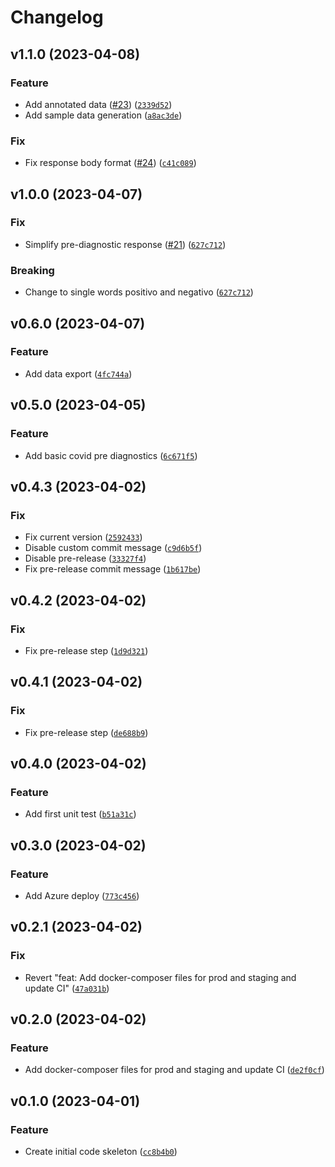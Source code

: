 # Changelog

<!--next-version-placeholder-->

## v1.1.0 (2023-04-08)
### Feature
* Add annotated data ([#23](https://github.com/nunes-douglas-ai/dataops-mlops/issues/23)) ([`2339d52`](https://github.com/nunes-douglas-ai/dataops-mlops/commit/2339d5202ffa63fe67e29c4efc7cd5cb83fcd1ec))
* Add sample data generation ([`a8ac3de`](https://github.com/nunes-douglas-ai/dataops-mlops/commit/a8ac3ded1ae80ab8129cb423c9c0bec5561a02c6))

### Fix
* Fix response body format ([#24](https://github.com/nunes-douglas-ai/dataops-mlops/issues/24)) ([`c41c089`](https://github.com/nunes-douglas-ai/dataops-mlops/commit/c41c089b649df54ebe5c368a54369c14399b182f))

## v1.0.0 (2023-04-07)
### Fix
* Simplify pre-diagnostic response ([#21](https://github.com/nunes-douglas-ai/dataops-mlops/issues/21)) ([`627c712`](https://github.com/nunes-douglas-ai/dataops-mlops/commit/627c712caaec9f6fa3dcb3bc36b1ab582612e9a0))

### Breaking
* Change to single words positivo and negativo ([`627c712`](https://github.com/nunes-douglas-ai/dataops-mlops/commit/627c712caaec9f6fa3dcb3bc36b1ab582612e9a0))

## v0.6.0 (2023-04-07)
### Feature
* Add data export ([`4fc744a`](https://github.com/nunes-douglas-ai/dataops-mlops/commit/4fc744a1cb7fed84b02d60d63a7a2aa796d63d18))

## v0.5.0 (2023-04-05)
### Feature
* Add basic covid pre diagnostics ([`6c671f5`](https://github.com/nunes-douglas-ai/dataops-mlops/commit/6c671f590c61ba98e29f2ab43b9fd89bafa96f94))

## v0.4.3 (2023-04-02)
### Fix
* Fix current version ([`2592433`](https://github.com/nunes-douglas-ai/dataops-mlops/commit/2592433baba54912b9e0d6250073e0f2abd8ffb7))
* Disable custom commit message ([`c9d6b5f`](https://github.com/nunes-douglas-ai/dataops-mlops/commit/c9d6b5f5ccf904424ba3aa4b33e79ce81ebc6379))
* Disable pre-release ([`33327f4`](https://github.com/nunes-douglas-ai/dataops-mlops/commit/33327f47ab6e087b03e769b345367f60539218c4))
* Fix pre-release commit message ([`1b617be`](https://github.com/nunes-douglas-ai/dataops-mlops/commit/1b617be89c2b8545654b398211ff0231cfb23646))

## v0.4.2 (2023-04-02)
### Fix
* Fix pre-release step ([`1d9d321`](https://github.com/nunes-douglas-ai/dataops-mlops/commit/1d9d3213095ce577f5c36648cce9c75c07ac7839))

## v0.4.1 (2023-04-02)
### Fix
* Fix pre-release step ([`de688b9`](https://github.com/nunes-douglas-ai/dataops-mlops/commit/de688b952a55298798892d1def5141d22fe8dea3))

## v0.4.0 (2023-04-02)
### Feature
* Add first unit test ([`b51a31c`](https://github.com/nunes-douglas-ai/dataops-mlops/commit/b51a31c7abe018b29351d8ed75ddb7b2fed734cd))

## v0.3.0 (2023-04-02)
### Feature
* Add Azure deploy ([`773c456`](https://github.com/nunes-douglas-ai/dataops-mlops/commit/773c456042f44b7a280d5d73a184f066ac3d677d))

## v0.2.1 (2023-04-02)
### Fix
* Revert "feat: Add docker-composer files for prod and staging and update CI" ([`47a031b`](https://github.com/nunes-douglas-ai/dataops-mlops/commit/47a031b691be40c56e185d8dfba1fd647a21da82))

## v0.2.0 (2023-04-02)
### Feature
* Add docker-composer files for prod and staging and update CI ([`de2f0cf`](https://github.com/nunes-douglas-ai/dataops-mlops/commit/de2f0cf297adc114c30114dc601dc40e1fe9f9cc))

## v0.1.0 (2023-04-01)
### Feature
* Create initial code skeleton ([`cc8b4b0`](https://github.com/nunes-douglas-ai/dataops-mlops/commit/cc8b4b03f877c656d1028450976268504868f549))
